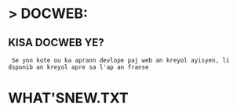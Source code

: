# > DOCWEB: 
## KISA DOCWEB YE?
```
 Se yon kote ou ka aprann devlope paj web an kreyol ayisyen, li dsponib an kreyol apre sa l'ap an franse
```

# WHAT'SNEW.TXT

